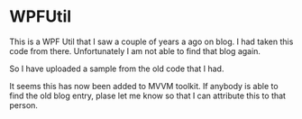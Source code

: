 WPFUtil
=======

This is a WPF Util that I saw a couple of years a ago on blog. I had taken this code from there. Unfortunately I am not able to find that blog again. 

So I have uploaded a sample from the old code that I had. 

It seems this has now been added to MVVM toolkit.
If anybody is able to find the old blog entry, plase let me know so that I can attribute this to that person. 